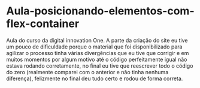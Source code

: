 # Aula-posicionando-elementos-com-flex-container
Aula do curso da digital innovation One. A parte da criação do site eu tive um pouco de dificuldade porque o material que foi disponibilizado para agilizar o processo tinha várias divergências que eu tive que corrigir e em muitos momentos por algum motivo até o código perfeitamente igual não estava rodando corretamente, no final eu tive que reescrever todo o código do zero (realmente comparei com o anterior e não tinha nenhuma diferença), felizmente no final deu tudo certo e rodou de forma correta.
